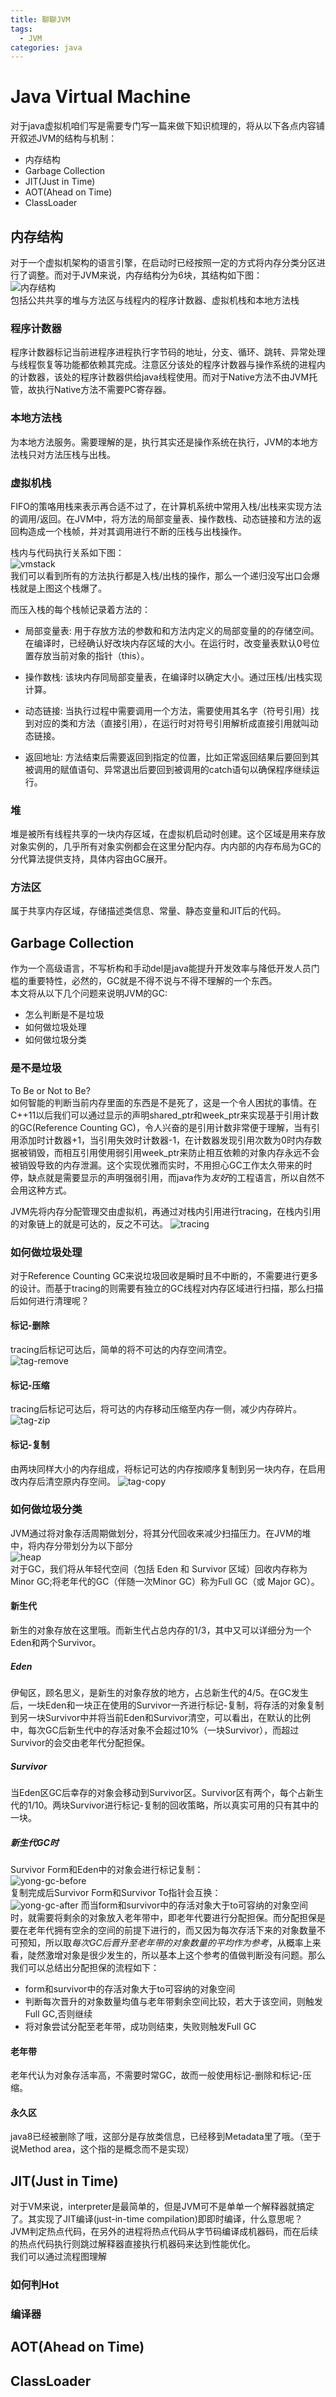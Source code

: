 ```yaml
---
title: 聊聊JVM
tags:
  - JVM
categories: java
---
```


# Java Virtual Machine
对于java虚拟机咱们写是需要专门写一篇来做下知识梳理的，将从以下各点内容铺开叙述JVM的结构与机制：
  * 内存结构
  * Garbage Collection
  * JIT(Just in Time)
  * AOT(Ahead on Time)
  * ClassLoader

## 内存结构
对于一个虚拟机架构的语言引擎，在启动时已经按照一定的方式将内存分类分区进行了调整。而对于JVM来说，内存结构分为6块，其结构如下图：  
![内存结构](ms.png)  
包括公共共享的堆与方法区与线程内的程序计数器、虚拟机栈和本地方法栈  

### 程序计数器
程序计数器标记当前进程序进程执行字节码的地址，分支、循环、跳转、异常处理与线程恢复等功能都依赖其完成。注意区分该处的程序计数器与操作系统的进程内的计数器，该处的程序计数器供给java线程使用。而对于Native方法不由JVM托管，故执行Native方法不需要PC寄存器。

### 本地方法栈
为本地方法服务。需要理解的是，执行其实还是操作系统在执行，JVM的本地方法栈只对方法压栈与出栈。

### 虚拟机栈
FIFO的策咯用栈来表示再合适不过了，在计算机系统中常用入栈/出栈来实现方法的调用/返回。在JVM中，将方法的局部变量表、操作数栈、动态链接和方法的返回构造成一个栈帧，并对其调用进行不断的压栈与出栈操作。 

栈内与代码执行关系如下图：  
![vmstack](vmstack.gif)  
我们可以看到所有的方法执行都是入栈/出栈的操作，那么一个递归没写出口会爆栈就是上图这个栈爆了。    

而压入栈的每个栈帧记录着方法的：
  * 局部变量表: 用于存放方法的参数和和方法内定义的局部变量的的存储空间。在编译时，已经确认好改块内存区域的大小。在运行时，改变量表默认0号位置存放当前对象的指针（this）。  

  * 操作数栈: 该块内存同局部变量表，在编译时以确定大小。通过压栈/出栈实现计算。 

  * 动态链接: 当执行过程中需要调用一个方法，需要使用其名字（符号引用）找到对应的类和方法（直接引用），在运行时对符号引用解析成直接引用就叫动态链接。  
  
  * 返回地址: 方法结束后需要返回到指定的位置，比如正常返回结果后要回到其被调用的赋值语句、异常退出后要回到被调用的catch语句以确保程序继续运行。  

### 堆
堆是被所有线程共享的一块内存区域，在虚拟机启动时创建。这个区域是用来存放对象实例的，几乎所有对象实例都会在这里分配内存。内内部的内存布局为GC的分代算法提供支持，具体内容由GC展开。

### 方法区
属于共享内存区域，存储描述类信息、常量、静态变量和JIT后的代码。

## Garbage Collection
作为一个高级语言，不写析构和手动del是java能提升开发效率与降低开发人员门槛的重要特性，必然的，GC就是不得不说与不得不理解的一个东西。  
本文将从以下几个问题来说明JVM的GC:
  * 怎么判断是不是垃圾
  * 如何做垃圾处理
  * 如何做垃圾分类

### 是不是垃圾
  To Be or Not to Be?  
  如何智能的判断当前内存里面的东西是不是死了，这是一个令人困扰的事情。在C++11以后我们可以通过显示的声明shared_ptr和week_ptr来实现基于引用计数的GC(Reference Counting GC)，令人兴奋的是引用计数非常便于理解，当有引用添加时计数器+1，当引用失效时计数器-1，在计数器发现引用次数为0时内存数据被销毁，而相互引用使用弱引用week_ptr来防止相互依赖的对象内存永远不会被销毁导致的内存泄漏。这个实现优雅而实时，不用担心GC工作太久带来的时停，缺点就是需要显示的声明强弱引用，而java作为*友好*的工程语言，所以自然不会用这种方式。  

  JVM先将内存分配管理交由虚拟机，再通过对栈内引用进行tracing，在栈内引用的对象链上的就是可达的，反之不可达。
  ![tracing](tracing.png)

### 如何做垃圾处理
对于Reference Counting GC来说垃圾回收是瞬时且不中断的，不需要进行更多的设计。而基于tracing的则需要有独立的GC线程对内存区域进行扫描，那么扫描后如何进行清理呢？

#### 标记-删除
tracing后标记可达后，简单的将不可达的内存空间清空。  
![tag-remove](tag-remove.png)  

#### 标记-压缩
tracing后标记可达后，将可达的内存移动压缩至内存一侧，减少内存碎片。  
![tag-zip](tag-zip.png)

#### 标记-复制
由两块同样大小的内存组成，将标记可达的内存按顺序复制到另一块内存，在启用改内存后清空原内存空间。
![tag-copy](tag-copy.png)

### 如何做垃圾分类
JVM通过将对象存活周期做划分，将其分代回收来减少扫描压力。在JVM的堆中，将内存分带划分为以下部分  
![heap](heap.png)  
对于GC，我们将从年轻代空间（包括 Eden 和 Survivor 区域）回收内存称为 Minor GC;将老年代的GC（伴随一次Minor GC）称为Full GC（或 Major GC）。

#### 新生代
新生的对象存放在这里哦。而新生代占总内存的1/3，其中又可以详细分为一个Eden和两个Survivor。

##### Eden
伊甸区，顾名思义，是新生的对象存放的地方，占总新生代的4/5。在GC发生后，一块Eden和一块正在使用的Survivor一齐进行标记-复制，将存活的对象复制到另一块Survivor中并将当前Eden和Survivor清空，可以看出，在默认的比例中，每次GC后新生代中的存活对象不会超过10%（一块Survivor），而超过Survivor的会交由老年代分配担保。

##### Survivor
当Eden区GC后幸存的对象会移动到Survivor区。Survivor区有两个，每个占新生代的1/10。两块Survivor进行标记-复制的回收策略，所以真实可用的只有其中的一块。

##### 新生代GC时
Survivor Form和Eden中的对象会进行标记复制：  
![yong-gc-before](yong-gc-before.png)  
复制完成后Survivor Form和Survivor To指针会互换：  
![yong-gc-after](yong-gc-after.png)
而当form和survivor中的存活对象大于to可容纳的对象空间时，就需要将剩余的对象放入老年带中，即老年代要进行分配担保。而分配担保是要在老年代拥有空余的空间的前提下进行的，而又因为每次存活下来的对象数量不可预知，所以取*每次GC后晋升至老年带的对象数量的平均作为参考*，从概率上来看，陡然激增对象是很少发生的，所以基本上这个参考的值做判断没有问题。那么我们可以总结出分配担保的流程如下：
  * form和survivor中的存活对象大于to可容纳的对象空间
  * 判断每次晋升的对象数量均值与老年带剩余空间比较，若大于该空间，则触发Full GC,否则继续
  * 将对象尝试分配至老年带，成功则结束，失败则触发Full GC


#### 老年带
老年代认为对象存活率高，不需要时常GC，故而一般使用标记-删除和标记-压缩。

#### 永久区
java8已经被删除了哦，这部分是存放类信息，已经移到Metadata里了哦。（至于说Method area，这个指的是概念而不是实现）

## JIT(Just in Time)  
对于VM来说，interpreter是最简单的，但是JVM可不是单单一个解释器就搞定了。其实现了JIT编译(just-in-time compilation)即即时编译，什么意思呢？  
JVM判定热点代码，在另外的进程将热点代码从字节码编译成机器码，而在后续的热点代码执行则跳过解释器直接执行机器码来达到性能优化。  
我们可以通过流程图理解

### 如何判Hot

### 编译器

## AOT(Ahead on Time)

## ClassLoader